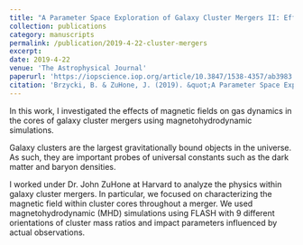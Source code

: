```yaml
---
title: "A Parameter Space Exploration of Galaxy Cluster Mergers II: Effects of Magnetic Fields"
collection: publications
category: manuscripts
permalink: /publication/2019-4-22-cluster-mergers
excerpt: 
date: 2019-4-22
venue: 'The Astrophysical Journal'
paperurl: 'https://iopscience.iop.org/article/10.3847/1538-4357/ab3983'
citation: 'Brzycki, B. & ZuHone, J. (2019). &quot;A Parameter Space Exploration of Galaxy Cluster Mergers II: Effects of Magnetic Fields.&quot; <i>The Astrophysical Journal</i>, 883(118).'
---
```


In this work, I investigated the effects of magnetic fields on gas dynamics in the cores of galaxy cluster mergers using magnetohydrodynamic simulations.

Galaxy clusters are the largest gravitationally bound objects in the universe. As such, they are important probes of universal constants such as the dark matter and baryon densities.

I worked under Dr. John ZuHone at Harvard to analyze the physics within galaxy cluster mergers. In particular, we focused on characterizing the magnetic field within cluster cores throughout a merger. We used magnetohydrodynamic (MHD) simulations using FLASH with 9 different orientations of cluster mass ratios and impact parameters influenced by actual observations.